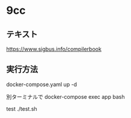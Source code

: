 # 9cc

## テキスト
https://www.sigbus.info/compilerbook

## 実行方法
docker-compose.yaml up -d

別ターミナルで
docker-compose exec app bash

test
./test.sh


